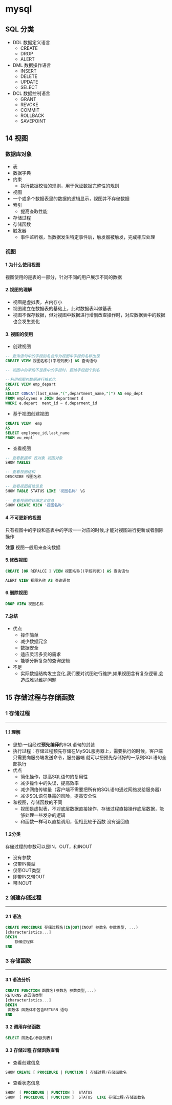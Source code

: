 # mysql

## SQL 分类
* DDL 数据定义语言 
  * CREATE
  * DROP
  * ALERT
* DML 数据操作语言
  * INSERT
  * DELETE
  * UPDATE
  * SELECT
* DCL 数据控制语言 
  * GRANT
  * REVOKE
  * COMMIT
  * ROLLBACK
  * SAVEPOINT 

## 14 视图
### 数据库对象
* 表
* 数据字典
* 约束 
  * 执行数据校验的规则，用于保证数据完整性的规则
* 视图
 * 一个或多个数据表里的数据的逻辑显示，视图并不存储数据
* 索引
  * 提高查取性能
* 存储过程
* 存储函数
* 触发器
  * 事件监听器，当数据发生特定事件后，触发器被触发，完成相应处理

### 视图
#### 1.为什么使用视图
视图使用的是表的一部分，针对不同的用户展示不同的数据

#### 2.视图的理解
* 视图是虚拟表，占内存小
* 视图建立在数据表的基础上，此时数据表叫做基表
* 视图不保存数据，但对视图中数据进行增删改查操作时，对应数据表中的数据也会发生变化
#### 3. 视图的使用 
* 创建视图
```sql
-- 查询语句中的字段别名会作为视图中字段的名称出现
CREATE VIEW 视图名称[(字段列表)] AS 查询语句 

-- 视图中的字段不是表中的字段时，要给字段起个别名
```
```sql
--利用视图对数据进行格式化
CREATE VIEW emp_depart
AS
SELECT CONCAT(last_name,"(",department_name,")") AS emp_dept
FROM employees e JOIN department d 
WHERE e.depart  ment_id = d.deparment_id
```
* 基于视图创建视图
```sql
CREATE VIEW  emp 
AS
SELECT employee_id,last_name
FROM vu_empl 
```
* 查看视图
```sql
-- 查看数据库 表对象 视图对象
SHOW TABLES

-- 查看视图结构
DESCRIBE 视图名称
    
-- 查看视图属性信息
SHOW TABLE STATUS LIKE '视图名称' \G
    
-- 查看视图的详细定义信息
SHOW CREATE VIEW '视图名称'
```
#### 4.不可更新的视图
只有视图中的字段和基表中的字段一一对应的时候,才能对视图进行更新或者删除操作

**注意**
视图一般用来查询数据

#### 5.修改视图
```sql
CREATE [OR REPALCE ] VIEW 视图名称[(字段列表)] AS 查询语句

ALERT VIEW 视图名称 AS 查询语句
```
#### 6.删除视图
```sql
DROP VIEW 视图名称
```
#### 7.总结
* 优点
  * 操作简单
  * 减少数据冗余
  * 数据安全
  * 适应灵活多变的需求
  * 能够分解复杂的查询逻辑
* 不足
  * 实际数据结构发生变化,我们要对试图进行维护,如果视图含有复杂逻辑,会造成难以维护问题

## 15 存储过程与存储函数
### 1 存储过程
 - - -
#### 1.1 理解
* 思想:一组经过**预先编译**的SQL语句的封装
* 执行过程：存储过程预先存储在MySQL服务器上，需要执行的时候，客户端只需要向服务端发送命令，服务器端
就可以把预先存储好的一系列SQL语句全部执行
* 优点
  * 简化操作，提高SQL语句的复用性
  * 减少操作中的失误，提高效率
  * 减少网络传输量（客户端不需要把所有的SQL语句通过网络发给服务器）
  * 减少SQL语句暴露的风险，提高安全性
* 和视图，存储函数的不同
  * 视图是虚拟表，不对底层数据直接操作，存储过程直接操作底层数据，能够处理一些发杂的逻辑
  * 和函数一样可以直接调用，但相比较于函数 没有返回值
#### 1.2分类
存储过程的参数可以是IN，OUT，和INOUT 
* 没有参数
* 仅带IN类型
* 仅带OUT类型
* 即带IN又带OUT
* 带INOUT
### 2 创建存储过程
- - - 
#### 2.1 语法
```sql
CREATE PROCEDURE 存储过程名(IN|OUT|INOUT 参数名 参数类型, ...)
[characteristics...]
BEGIN 
    存储过程体
END
```
### 3 存储函数
-- -
#### 3.1 语法分析
```sql
CREATE FUNCTION 函数名(参数名 参数类型,...)
RETURNS 返回值类型
[characteristics...]
BEGIN 
 函数体 函数体中包含RETURN 语句
END
```
#### 3.2 调用存储函数
```sql
SELECT 函数名(参数列表)
```

#### 3.3 存储过程  存储函数查看
* 查看创建信息
```sql
SHOW CREATE [ PROCEDURE | FUNCTION ] 存储过程/存储函数名
```
* 查看状态信息
```sql
SHOW  [ PROCEDURE | FUNCTION ]  STATUS
SHOW  [ PROCEDURE | FUNCTION ]  STATUS  LIKE 存储过程/存储函数名
```






















